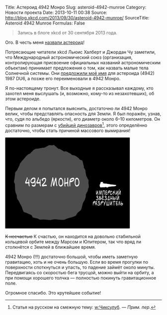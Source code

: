 Title: Астероид 4942 Монро
Slug: asteroid-4942-munroe
Category: Новости проекта
Date: 2013-10-11 00:38
Source: http://blog.xkcd.com/2013/09/30/asteroid-4942-munroe/
SourceTitle: Asteroid 4942 Munroe
Formulas: False

> Запись в блоге xkcd от 30 сентября 2013 года.

Ого. В честь меня [назвали астероид](http://ssd.jpl.nasa.gov/sbdb.cgi?sstr=4942)!

Потрясающие читатели xkcd Льюис Халберт и Джордан Чу заметили, что Международный астрономический союз (организация, контролирующая присвоение официальных названий астрономическим объектам) принимает предложения о том, как назвать малые тела Солнечной системы. Они [предложили моё имя](http://mystaceus.tumblr.com/post/62271611253/i-named-a-main-belt-asteroid-after-randall-munroe) для астероида (4942) 1987 DU6, а позже его переименовали в 4942 Монро.

Я по-настоящему тронут. Все выходные я рассказывал каждому, кто захотел меня выслушать (и, возможно, кому-то из незахотевших), об этом астероиде.

Первым делом я попытался выяснить, достаточно ли 4942 Монро велик, чтобы представлять опасность для Земли. Я был поражён, узнав, что, судя по альбедо (яркости), его диаметр около 6–10 километров. Он сравним по размерам с [убийцей динозавров](https://en.wikipedia.org/wiki/Chicxulub_impactor)[^1], этого определённо достаточно, чтобы стать причиной массового вымирания!

![](/uploads/static/4942_munroe_ru.png "Я написал Филу Плэйту, что 4942 Монро в 4 или 5 раз больше 165347 Филплэйт.")

<del>К несчастью</del> К счастью, он находится на довольно стабильной кольцевой орбите между Марсом и Юпитером, так что вряд ли столкнётся с Землей в ближайшее время.

4942 Монро (!!!) достаточно большой, чтобы иметь заметную гравитацию, хоть и не очень большую. Если во время прогулки по поверхности споткнуться и упасть, то падение займёт около минуты. Передвигаясь со скоростью бега трусцой, можно выйти на орбиту, а при помощи хорошего толчка — полностью покинуть гравитационное поле.

Огромное спасибо. Это крутейшее событие!

 [^1]: Статья на русском на смежную тему: [w:Чиксулуб](https://ru.wikipedia.org/wiki/Чиксулуб). — *Прим. пер*.
